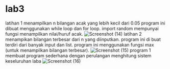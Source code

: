 # lab3
latihan 1
menampilkan n bilangan acak yang lebih kecil dari 0.05
program ini dibuat menggunakan while loop dan for loop.
import random mempunyai fungsi menampilkan nilai/huruf acak.
![Screenshot (14)](https://user-images.githubusercontent.com/93541680/141790000-7c32aa0f-f171-4a24-abe1-13c1fe6641ae.png)
latihan 2
menampikan bilangan terbesar dari n yang diinputkan.
program ini di buat terdiri dari banyak input dan list.
program ini menggunakan fungsi max (untuk menampilkan bilangan terbesar).
![Screenshot (15)](https://user-images.githubusercontent.com/93541680/141790375-4dd4cf07-4679-4c20-a461-9694082c0cb1.png)
program 1
membuat program sederhana dengan perulangan
menghitung sistem keseluruhan laba
![Screenshot (16)](https://user-images.githubusercontent.com/93541680/141790684-35c235f1-7bb9-470e-9038-7a9f2d40d568.png)

